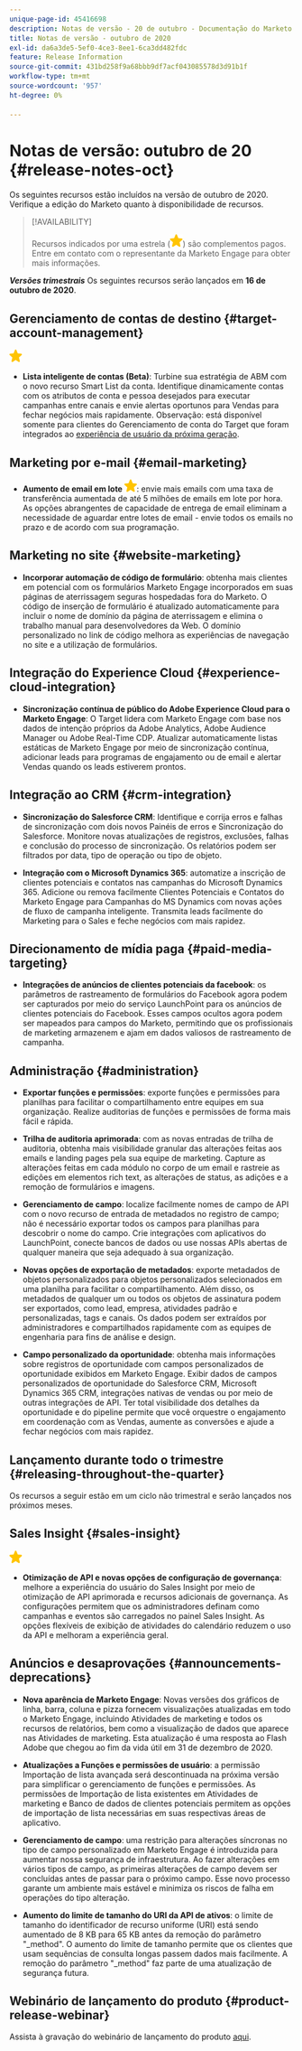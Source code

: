 ```yaml
---
unique-page-id: 45416698
description: Notas de versão - 20 de outubro - Documentação do Marketo - Documentação do produto
title: Notas de versão - outubro de 2020
exl-id: da6a3de5-5ef0-4ce3-8ee1-6ca3dd482fdc
feature: Release Information
source-git-commit: 431bd258f9a68bbb9df7acf043085578d3d91b1f
workflow-type: tm+mt
source-wordcount: '957'
ht-degree: 0%

---
```


# Notas de versão: outubro de 20 {#release-notes-oct}

Os seguintes recursos estão incluídos na versão de outubro de 2020. Verifique a edição do Marketo quanto à disponibilidade de recursos.

>[!AVAILABILITY]
>
>Recursos indicados por uma estrela (![](assets/yellow-star.png)) são complementos pagos. Entre em contato com o representante da Marketo Engage para obter mais informações.

**_Versões trimestrais_** Os seguintes recursos serão lançados em **16 de outubro de 2020**.

## Gerenciamento de contas de destino {#target-account-management}

![(estrela)](assets/yellow-star.png)

* **Lista inteligente de contas (Beta)**: Turbine sua estratégia de ABM com o novo recurso Smart List da conta. Identifique dinamicamente contas com os atributos de conta e pessoa desejados para executar campanhas entre canais e envie alertas oportunos para Vendas para fechar negócios mais rapidamente. Observação: está disponível somente para clientes do Gerenciamento de conta do Target que foram integrados ao [experiência de usuário da próxima geração](https://nation.marketo.com/t5/Employee-Blogs/The-Next-Generation-Marketo-Engage-Experience/ba-p/304205).

## Marketing por e-mail {#email-marketing}

* **Aumento de email em lote ![(estrela)](assets/yellow-star.png)**: envie mais emails com uma taxa de transferência aumentada de até 5 milhões de emails em lote por hora. As opções abrangentes de capacidade de entrega de email eliminam a necessidade de aguardar entre lotes de email - envie todos os emails no prazo e de acordo com sua programação.

## Marketing no site {#website-marketing}

* **Incorporar automação de código de formulário**: obtenha mais clientes em potencial com os formulários Marketo Engage incorporados em suas páginas de aterrissagem seguras hospedadas fora do Marketo. O código de inserção de formulário é atualizado automaticamente para incluir o nome de domínio da página de aterrissagem e elimina o trabalho manual para desenvolvedores da Web. O domínio personalizado no link de código melhora as experiências de navegação no site e a utilização de formulários.

## Integração do Experience Cloud {#experience-cloud-integration}

* **Sincronização contínua de público do Adobe Experience Cloud para o Marketo Engage**: O Target lidera com Marketo Engage com base nos dados de intenção próprios da Adobe Analytics, Adobe Audience Manager ou Adobe Real-Time CDP. Atualizar automaticamente listas estáticas de Marketo Engage por meio de sincronização contínua, adicionar leads para programas de engajamento ou de email e alertar Vendas quando os leads estiverem prontos.

## Integração ao CRM {#crm-integration}

* **Sincronização do Salesforce CRM**: Identifique e corrija erros e falhas de sincronização com dois novos Painéis de erros e Sincronização do Salesforce. Monitore novas atualizações de registros, exclusões, falhas e conclusão do processo de sincronização. Os relatórios podem ser filtrados por data, tipo de operação ou tipo de objeto.

* **Integração com o Microsoft Dynamics 365**: automatize a inscrição de clientes potenciais e contatos nas campanhas do Microsoft Dynamics 365. Adicione ou remova facilmente Clientes Potenciais e Contatos do Marketo Engage para Campanhas do MS Dynamics com novas ações de fluxo de campanha inteligente. Transmita leads facilmente do Marketing para o Sales e feche negócios com mais rapidez.

## Direcionamento de mídia paga {#paid-media-targeting}

* **Integrações de anúncios de clientes potenciais da facebook**: os parâmetros de rastreamento de formulários do Facebook agora podem ser capturados por meio do serviço LaunchPoint para os anúncios de clientes potenciais do Facebook. Esses campos ocultos agora podem ser mapeados para campos do Marketo, permitindo que os profissionais de marketing armazenem e ajam em dados valiosos de rastreamento de campanha.

## Administração {#administration}

* **Exportar funções e permissões**: exporte funções e permissões para planilhas para facilitar o compartilhamento entre equipes em sua organização. Realize auditorias de funções e permissões de forma mais fácil e rápida.

* **Trilha de auditoria aprimorada**: com as novas entradas de trilha de auditoria, obtenha mais visibilidade granular das alterações feitas aos emails e landing pages pela sua equipe de marketing. Capture as alterações feitas em cada módulo no corpo de um email e rastreie as edições em elementos rich text, as alterações de status, as adições e a remoção de formulários e imagens.

* **Gerenciamento de campo**: localize facilmente nomes de campo de API com o novo recurso de entrada de metadados no registro de campo; não é necessário exportar todos os campos para planilhas para descobrir o nome do campo. Crie integrações com aplicativos do LaunchPoint, conecte bancos de dados ou use nossas APIs abertas de qualquer maneira que seja adequado à sua organização.

* **Novas opções de exportação de metadados**: exporte metadados de objetos personalizados para objetos personalizados selecionados em uma planilha para facilitar o compartilhamento. Além disso, os metadados de qualquer um ou todos os objetos de assinatura podem ser exportados, como lead, empresa, atividades padrão e personalizadas, tags e canais. Os dados podem ser extraídos por administradores e compartilhados rapidamente com as equipes de engenharia para fins de análise e design.

* **Campo personalizado da oportunidade**: obtenha mais informações sobre registros de oportunidade com campos personalizados de oportunidade exibidos em Marketo Engage. Exibir dados de campos personalizados de oportunidade do Salesforce CRM, Microsoft Dynamics 365 CRM, integrações nativas de vendas ou por meio de outras integrações de API. Ter total visibilidade dos detalhes da oportunidade e do pipeline permite que você orquestre o engajamento em coordenação com as Vendas, aumente as conversões e ajude a fechar negócios com mais rapidez.

## Lançamento durante todo o trimestre {#releasing-throughout-the-quarter}

Os recursos a seguir estão em um ciclo não trimestral e serão lançados nos próximos meses.

## Sales Insight {#sales-insight}

![(estrela)](assets/yellow-star.png)

* **Otimização de API e novas opções de configuração de governança**: melhore a experiência do usuário do Sales Insight por meio de otimização de API aprimorada e recursos adicionais de governança. As configurações permitem que os administradores definam como campanhas e eventos são carregados no painel Sales Insight. As opções flexíveis de exibição de atividades do calendário reduzem o uso da API e melhoram a experiência geral.

## Anúncios e desaprovações {#announcements-deprecations}

* **Nova aparência de Marketo Engage**: Novas versões dos gráficos de linha, barra, coluna e pizza fornecem visualizações atualizadas em todo o Marketo Engage, incluindo Atividades de marketing e todos os recursos de relatórios, bem como a visualização de dados que aparece nas Atividades de marketing. Esta atualização é uma resposta ao Flash Adobe que chegou ao fim da vida útil em 31 de dezembro de 2020.

* **Atualizações a Funções e permissões de usuário**: a permissão Importação de lista avançada será descontinuada na próxima versão para simplificar o gerenciamento de funções e permissões. As permissões de Importação de lista existentes em Atividades de marketing e Banco de dados de clientes potenciais permitem as opções de importação de lista necessárias em suas respectivas áreas de aplicativo.

* **Gerenciamento de campo**: uma restrição para alterações síncronas no tipo de campo personalizado em Marketo Engage é introduzida para aumentar nossa segurança de infraestrutura. Ao fazer alterações em vários tipos de campo, as primeiras alterações de campo devem ser concluídas antes de passar para o próximo campo. Esse novo processo garante um ambiente mais estável e minimiza os riscos de falha em operações do tipo alteração.

* **Aumento do limite de tamanho do URI da API de ativos**: o limite de tamanho do identificador de recurso uniforme (URI) está sendo aumentado de 8 KB para 65 KB antes da remoção do parâmetro &quot;_method&quot;. O aumento do limite de tamanho permite que os clientes que usam sequências de consulta longas passem dados mais facilmente. A remoção do parâmetro &quot;_method&quot; faz parte de uma atualização de segurança futura.

## Webinário de lançamento do produto {#product-release-webinar}

Assista à gravação do webinário de lançamento do produto [aqui](https://engage.marketo.com/Oct_20_Release_OnDemand.html).
